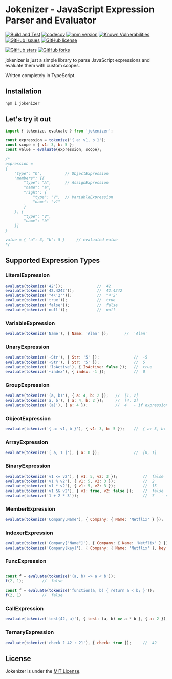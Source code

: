 # Jokenizer - JavaScript Expression Parser and Evaluator

[![Build and Test](https://github.com/umutozel/jokenizer/actions/workflows/build.yml/badge.svg)](https://github.com/umutozel/jokenizer/actions/workflows/build.yml)
[![codecov](https://codecov.io/gh/umutozel/jokenizer/graph/badge.svg?token=MXSq1ImgQJ)](https://codecov.io/gh/umutozel/jokenizer)
[![npm version](https://badge.fury.io/js/jokenizer.svg)](https://badge.fury.io/js/jokenizer)
<a href="https://snyk.io/test/npm/jokenizer"><img src="https://snyk.io/test/npm/jokenizer/badge.svg" alt="Known Vulnerabilities" data-canonical-src="https://snyk.io/test/npm/jokenizer" style="max-width:100%;"></a>
[![GitHub issues](https://img.shields.io/github/issues/umutozel/Jokenizer.Net.svg)](https://github.com/umutozel/Jokenizer.Net/issues)
[![GitHub license](https://img.shields.io/badge/license-MIT-blue.svg)](https://raw.githubusercontent.com/umutozel/Jokenizer.Net/main/LICENSE)

[![GitHub stars](https://img.shields.io/github/stars/umutozel/jokenizer.net.svg?style=social&label=Star)](https://github.com/umutozel/jokenizer.net)
[![GitHub forks](https://img.shields.io/github/forks/umutozel/jokenizer.net.svg?style=social&label=Fork)](https://github.com/umutozel/jokenizer.net)

jokenizer is just a simple library to parse JavaScript expressions and evaluate them with custom scopes.

Written completely in TypeScript.

## Installation

```shell
npm i jokenizer
```

## Let's try it out

```JavaScript
import { tokenize, evaluate } from 'jokenizer';

const expression = tokenize('{ a: v1, b }');
const scope = { v1: 3, b: 5 };
const value = evaluate(expression, scope);

/*
expression =
{
    "type": "O",          // ObjectExpression
    "members": [{
        "type": "A",      // AssignExpression
        "name": "a",
        "right": {
            "type": "V",  // VariableExpression
            "name": "v1"
        }
    }, {
        "type": "V",
        "name": "b"
    }]
}

value = { "a": 3, "b": 5 }     // evaluated value
*/
```

## Supported Expression Types

### LiteralExpression

```JavaScript
evaluate(tokenize('42'));               //  42
evaluate(tokenize('42.4242'));          //  42.4242
evaluate(tokenize('"4\'2"'));           //  "4'2"
evaluate(tokenize('true'));             //  true
evaluate(tokenize('false'));            //  false
evaluate(tokenize('null'));             //  null
```

### VariableExpression

```JavaScript
evaluate(tokenize('Name'), { Name: 'Alan' });       //  'Alan'
```

### UnaryExpression

```JavaScript
evaluate(tokenize('-Str'), { Str: '5' });               //  -5
evaluate(tokenize('+Str'), { Str: '5' });               //  5
evaluate(tokenize('!IsActive'), { IsActive: false });   //  true
evaluate(tokenize('~index'), { index: -1 });            //  0
```

### GroupExpression

```JavaScript
evaluate(tokenize('(a, b)'), { a: 4, b: 2 });   //  [1, 2]
evaluate(tokenize('a, b'), { a: 4, b: 2 });     //  [4, 2]
evaluate(tokenize('(a)'), { a: 4 });            //  4   - if expression count is 1, returns its value
```

### ObjectExpression

```JavaScript
evaluate(tokenize('{ a: v1, b }'), { v1: 3, b: 5 });    //  { a: 3, b: 5 }
```

### ArrayExpression

```JavaScript
evaluate(tokenize('[ a, 1 ]'), { a: 0 });               //  [0, 1]
```

### BinaryExpression

```JavaScript
evaluate(tokenize('v1 <= v2'), { v1: 5, v2: 3 });           //  false
evaluate(tokenize('v1 % v2'), { v1: 5, v2: 3 });            //  2
evaluate(tokenize('v1 * v2'), { v1: 5, v2: 3 });            //  15
evaluate(tokenize('v1 && v2'), { v1: true, v2: false });    //  false
evaluate(tokenize('1 + 2 * 3'));                            //  7   - supports operator precedence
```

### MemberExpression

```JavaScript
evaluate(tokenize('Company.Name'), { Company: { Name: 'Netflix' } });       //  'Netflix'
```

### IndexerExpression

```JavaScript
evaluate(tokenize('Company["Name"]'), { Company: { Name: 'Netflix' } });                //  'Netflix'
evaluate(tokenize('Company[key]'), { Company: { Name: 'Netflix' }, key: 'Name' });      //  'Netflix'
```

### FuncExpression

```JavaScript

const f = evaluate(tokenize('(a, b) => a < b'));
f(2, 1);        //  false

const f = evaluate(tokenize('function(a, b) { return a < b; }'));
f(2, 1)         //  false
```

### CallExpression

```JavaScript
evaluate(tokenize('test(42, a)'), { test: (a, b) => a * b }, { a: 2 });     //  84
```

### TernaryExpression

```JavaScript
evaluate(tokenize('check ? 42 : 21'), { check: true });     //  42
```

## License

Jokenizer is under the [MIT License](LICENSE).

